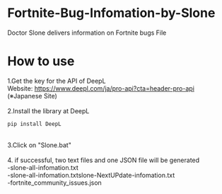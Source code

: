 # Fortnite-Bug-Infomation-by-Slone
Doctor Slone delivers information on Fortnite bugs File
# How to use
1.Get the key for the API of DeepL<br>
Website: https://www.deepl.com/ja/pro-api?cta=header-pro-api<br>
(※Japanese Site)<br><br>
2.Install the library at DeepL<br>
```cmd prompt
pip install DeepL
```
<br>
3.Click on "Slone.bat"<br><br>
4. if successful, two text files and one JSON file will be generated<br>
-slone-all-infomation.txt<br>
-slone-all-infomation.txtslone-NextUPdate-infomation.txt<br>
-fortnite_community_issues.json<br>
